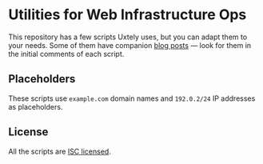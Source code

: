 # Utilities for Web Infrastructure Ops

This repository has a few scripts Uxtely uses, but you can adapt them to your
needs. Some of them have companion [blog posts](https://blog.uxtely.com)
&mdash; look for them in the initial comments of each script.


## Placeholders
These scripts use `example.com` domain names
and `192.0.2/24` IP addresses as placeholders.


## License
All the scripts are [ISC licensed](./LICENSE).
